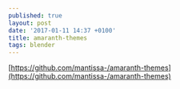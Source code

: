 ```yaml
---
published: true
layout: post
date: '2017-01-11 14:37 +0100'
title: amaranth-themes
tags: blender
---
```

[https://github.com/mantissa-/amaranth-themes](https://github.com/mantissa-/amaranth-themes)
